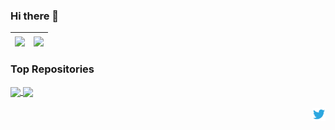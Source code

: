 ### Hi there 👋



| <a href="https://github.com/anuraghazra/github-readme-stats"><img align="center" src="https://github-readme-stats.vercel.app/api?username=InabaTatsuro&show_icons=true&theme=vue&hide_border=true" /></a> | <a href="https://github.com/anuraghazra/github-readme-stats"><img align="center" src="https://github-readme-stats.vercel.app/api/top-langs/?username=InabaTatsuro&layout=compact&theme=vue&hide_border=true" /></a> |
| ------------- | ------------- |

### Top Repositories
<a href="https://github.com/InabaTatsuro/MultiTool-CoT">
  <img align="center" src="https://github-readme-stats.vercel.app/api/pin/?username=anuraghazra&repo=github-readme-stats&theme=vue" />
</a>
<a href="https://github.com/anuraghazra/anuraghazra.github.io">
  <img align="center" src="https://github-readme-stats.vercel.app/api/pin/?username=anuraghazra&repo=anuraghazra.github.io&theme=buefy" />
</a>

<br />
<br />

<a href="https://twitter.com/Ina_pfgt">
  <img align="right" alt="Inaba tatsuro | Twitter" width="21px" src="https://raw.githubusercontent.com/InabaTatsuro/InabaTatsuro/main/assets/twitter.svg" />
</a>
